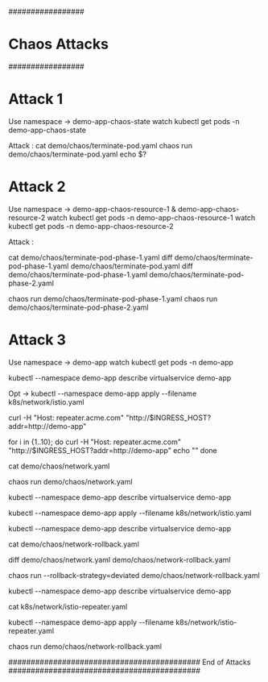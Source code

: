 #################
# Chaos Attacks #
#################

# Attack 1

Use namespace -> demo-app-chaos-state
watch kubectl get pods -n demo-app-chaos-state

Attack :
cat demo/chaos/terminate-pod.yaml
chaos run demo/chaos/terminate-pod.yaml
echo $? 

# Attack 2 

Use namespace -> demo-app-chaos-resource-1 & demo-app-chaos-resource-2
watch kubectl get pods -n demo-app-chaos-resource-1
watch kubectl get pods -n demo-app-chaos-resource-2

Attack :

cat demo/chaos/terminate-pod-phase-1.yaml
diff demo/chaos/terminate-pod-phase-1.yaml demo/chaos/terminate-pod.yaml
diff demo/chaos/terminate-pod-phase-1.yaml demo/chaos/terminate-pod-phase-2.yaml

chaos run demo/chaos/terminate-pod-phase-1.yaml
chaos run demo/chaos/terminate-pod-phase-2.yaml

# Attack 3

Use namespace -> demo-app
watch kubectl get pods -n demo-app

kubectl --namespace demo-app describe virtualservice demo-app

Opt -> kubectl --namespace demo-app apply --filename k8s/network/istio.yaml

curl -H "Host: repeater.acme.com" "http://$INGRESS_HOST?addr=http://demo-app"

for i in {1..10}; 
do 
curl -H "Host: repeater.acme.com" "http://$INGRESS_HOST?addr=http://demo-app" 
echo ""
done

cat demo/chaos/network.yaml

chaos run demo/chaos/network.yaml

kubectl --namespace demo-app describe virtualservice demo-app

kubectl --namespace demo-app apply --filename k8s/network/istio.yaml

kubectl --namespace demo-app describe virtualservice demo-app

cat demo/chaos/network-rollback.yaml

diff demo/chaos/network.yaml demo/chaos/network-rollback.yaml

chaos run --rollback-strategy=deviated demo/chaos/network-rollback.yaml

kubectl --namespace demo-app describe virtualservice demo-app

cat k8s/network/istio-repeater.yaml

kubectl --namespace demo-app apply --filename k8s/network/istio-repeater.yaml

chaos run demo/chaos/network-rollback.yaml 


########################################### End of Attacks ###########################################




